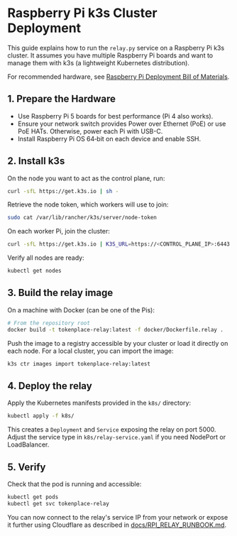 # Raspberry Pi k3s Cluster Deployment

This guide explains how to run the `relay.py` service on a Raspberry Pi k3s cluster. It assumes you have multiple Raspberry Pi boards and want to manage them with k3s (a lightweight Kubernetes distribution).

For recommended hardware, see [Raspberry Pi Deployment Bill of Materials](RPI_BILL_OF_MATERIALS.md).

## 1. Prepare the Hardware

- Use Raspberry Pi 5 boards for best performance (Pi 4 also works).
- Ensure your network switch provides Power over Ethernet (PoE) or use PoE HATs. Otherwise, power each Pi with USB-C.
- Install Raspberry Pi OS 64‑bit on each device and enable SSH.

## 2. Install k3s

On the node you want to act as the control plane, run:

```bash
curl -sfL https://get.k3s.io | sh -
```

Retrieve the node token, which workers will use to join:

```bash
sudo cat /var/lib/rancher/k3s/server/node-token
```

On each worker Pi, join the cluster:

```bash
curl -sfL https://get.k3s.io | K3S_URL=https://<CONTROL_PLANE_IP>:6443 K3S_TOKEN=<NODE_TOKEN> sh -
```

Verify all nodes are ready:

```bash
kubectl get nodes
```

## 3. Build the relay image

On a machine with Docker (can be one of the Pis):

```bash
# From the repository root
docker build -t tokenplace-relay:latest -f docker/Dockerfile.relay .
```

Push the image to a registry accessible by your cluster or load it directly on each node. For a local cluster, you can import the image:

```bash
k3s ctr images import tokenplace-relay:latest
```

## 4. Deploy the relay

Apply the Kubernetes manifests provided in the `k8s/` directory:

```bash
kubectl apply -f k8s/
```

This creates a `Deployment` and `Service` exposing the relay on port 5000. Adjust the service type in `k8s/relay-service.yaml` if you need NodePort or LoadBalancer.

## 5. Verify

Check that the pod is running and accessible:

```bash
kubectl get pods
kubectl get svc tokenplace-relay
```

You can now connect to the relay's service IP from your network or expose it further using Cloudflare as described in [docs/RPI_RELAY_RUNBOOK.md](docs/RPI_RELAY_RUNBOOK.md).

